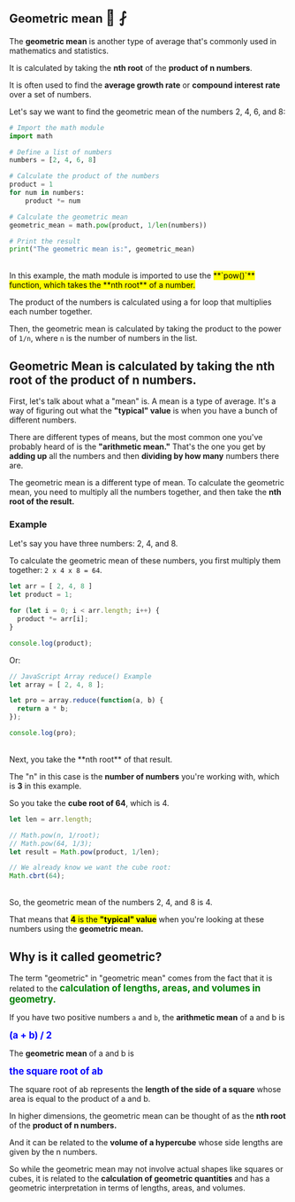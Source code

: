 ## Geometric mean <span style="font-size: 27px;">📐 ⨏

The **geometric mean** is another type of average that's commonly used in mathematics and statistics.

It is calculated by taking the **nth root** of the **product of n numbers**.

It is often used to find the **average growth rate** or **compound interest rate** over a set of numbers.

Let's say we want to find the geometric mean of the numbers 2, 4, 6, and 8:

```py
# Import the math module
import math

# Define a list of numbers
numbers = [2, 4, 6, 8]

# Calculate the product of the numbers
product = 1
for num in numbers:
    product *= num

# Calculate the geometric mean
geometric_mean = math.pow(product, 1/len(numbers))

# Print the result
print("The geometric mean is:", geometric_mean)
```

<br>
In this example, the math module is imported to use the <mark>**`pow()`** function, which takes the **nth root** of a number.</mark>

The product of the numbers is calculated using a for loop that multiplies each number together.

Then, the geometric mean is calculated by taking the product to the power of `1/n`, where `n` is the number of numbers in the list.

## Geometric Mean is calculated by taking the nth root of the product of n numbers.

First, let's talk about what a "mean" is. A mean is a type of average. It's a way of figuring out what the **"typical" value** is when you have a bunch of different numbers.

There are different types of means, but the most common one you've probably heard of is the **"arithmetic mean."** That's the one you get by **adding up** all the numbers and then **dividing by how many** numbers there are.

The geometric mean is a different type of mean. To calculate the geometric mean, you need to multiply all the numbers together, and then take the **nth root of the result.**

### Example

Let's say you have three numbers: 2, 4, and 8.

To calculate the geometric mean of these numbers, you first multiply them together: `2 x 4 x 8 = 64`.

```js
let arr = [ 2, 4, 8 ]
let product = 1;

for (let i = 0; i < arr.length; i++) {
  product *= arr[i];
}

console.log(product);
```

Or:

```js
// JavaScript Array reduce() Example
let array = [ 2, 4, 8 ];

let pro = array.reduce(function(a, b) {
  return a * b;
});

console.log(pro);
```

<br>
Next, you take the **nth root** of that result. 

The "n" in this case is the **number of numbers** you're working with, which is **3** in this example.

So you take the **cube root of 64**, which is 4.

```js
let len = arr.length;

// Math.pow(n, 1/root);
// Math.pow(64, 1/3);
let result = Math.pow(product, 1/len);

// We already know we want the cube root:
Math.cbrt(64);
```

<br>
So, the geometric mean of the numbers 2, 4, and 8 is 4.

That means that <mark>**4** is the **"typical" value**</mark> when you're looking at these numbers using the **geometric mean.**


## Why is it called geometric?

The term "geometric" in "geometric mean" comes from the fact that it is related to the <span style="color: green; font-weight:bold; font-size: larger">calculation of lengths, areas, and volumes in geometry.</span>

If you have two positive numbers `a` and `b`, the **arithmetic mean** of a and b is

<span style="color: blue; font-weight:bold; font-size: larger">(a + b) / 2</span>

The **geometric mean** of a and b is

<span style="color: blue; font-weight:bold; font-size: larger">the square root of ab</span>

The square root of ab represents the **length of the side of a square** whose area is equal to the product of a and b.

In higher dimensions, the geometric mean can be thought of as the **nth root** of the **product of n numbers.**

And it can be related to the **volume of a hypercube** whose side lengths are given by the n numbers.

So while the geometric mean may not involve actual shapes like squares or cubes, it is related to the **calculation of geometric quantities** and has a geometric interpretation in terms of lengths, areas, and volumes.

<br>
